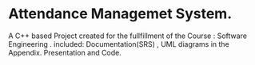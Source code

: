 # Attendance Managemet System.
A C++ based Project created for the fullfillment of the Course : Software Engineering . 
included: Documentation(SRS) , UML diagrams in the Appendix. Presentation and Code.
